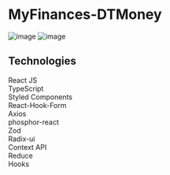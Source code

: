 # MyFinances-DTMoney
![image](https://user-images.githubusercontent.com/61881055/185561305-8900533b-3331-41e8-ae0d-04749f7481ad.png)
![image](https://user-images.githubusercontent.com/61881055/185561358-ea11d083-d374-4225-8883-650b9c8a4a1e.png)

## Technologies
React JS <br>
TypeScript <br>
Styled Components <br>
React-Hook-Form <br>
Axios <br>
phosphor-react <br>
Zod <br>
Radix-ui <br>
Context API<br>
Reduce <br>
Hooks <br>

